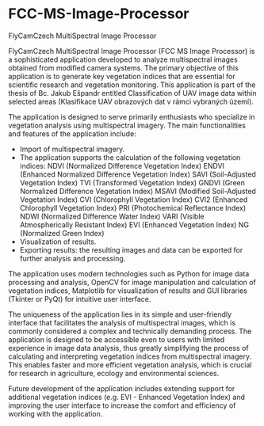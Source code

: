 # FCC-MS-Image-Processor
FlyCamCzech MultiSpectral Image Processor

FlyCamCzech MultiSpectral Image Processor (FCC MS Image Processor) is a sophisticated application developed to analyze multispectral images obtained from modified camera systems. The primary objective of this application is to generate key vegetation indices that are essential for scientific research and vegetation monitoring. This application is part of the thesis of Bc. Jakub Ešpandr entitled Classification of UAV image data within selected areas (Klasifikace UAV obrazových dat v rámci vybraných území).

The application is designed to serve primarily enthusiasts who specialize in vegetation analysis using multispectral imagery. The main functionalities and features of the application include:
- Import of multispectral imagery.
- The application supports the calculation of the following vegetation indices:
NDVI (Normalized Difference Vegetation Index)
ENDVI (Enhanced Normalized Difference Vegetation Index)
SAVI (Soil-Adjusted Vegetation Index)
TVI (Transformed Vegetation Index)
GNDVI (Green Normalized Difference Vegetation Index)
MSAVI (Modified Soil-Adjusted Vegetation Index)
CVI (Chlorophyll Vegetation Index)
CVI2 (Enhanced Chlorophyll Vegetation Index)
PRI (Photochemical Reflectance Index)
NDWI (Normalized Difference Water Index)
VARI (Visible Atmospherically Resistant Index)
EVI (Enhanced Vegetation Index)
NG (Normalized Green Index)
- Visualization of results.
- Exporting results: the resulting images and data can be exported for further analysis and processing.

The application uses modern technologies such as Python for image data processing and analysis, OpenCV for image manipulation and calculation of vegetation indices, Matplotlib for visualization of results and GUI libraries (Tkinter or PyQt) for intuitive user interface.

The uniqueness of the application lies in its simple and user-friendly interface that facilitates the analysis of multispectral images, which is commonly considered a complex and technically demanding process. The application is designed to be accessible even to users with limited experience in image data analysis, thus greatly simplifying the process of calculating and interpreting vegetation indices from multispectral imagery. This enables faster and more efficient vegetation analysis, which is crucial for research in agriculture, ecology and environmental sciences.

Future development of the application includes extending support for additional vegetation indices (e.g. EVI - Enhanced Vegetation Index) and improving the user interface to increase the comfort and efficiency of working with the application.
